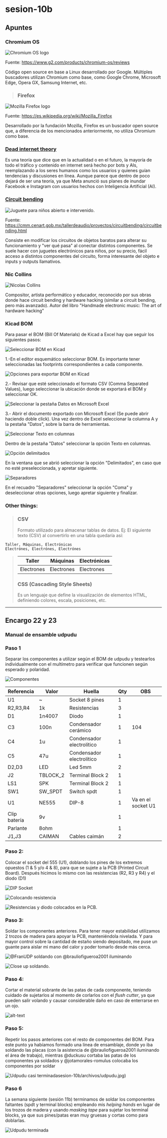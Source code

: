 # sesion-10b

## Apuntes

### Chromium OS

![Chromium OS logo](./archivos/chromium.jpg)

Fuente: <https://www.g2.com/products/chromium-os/reviews>

Código open source en base a Linux desarrollado por Google. Múltiples buscadores utilizan Chromium como base, como Google Chrome, Microsoft Edge, Opera GX, Samsung Internet, etc.

>### Firefox

![Mozilla Firefox logo](./archivos/Firefox.png)

Fuente: <https://es.wikipedia.org/wiki/Mozilla_Firefox>

Desarrollado por la fundación Mozilla, Firefox es un buscador open source que, a diferencia de los mencionados anteriormente, no utiliza Chromium como base.

### [Dead internet theory](https://youtu.be/apKw94iLaxc?si=ScbgQItfSVD5oG-y)

Es una teoría que dice que en la actualidad o en el futuro, la mayoría de todo el tráfico y contenido en internet será hecho por bots y AIs, reemplazando a los seres humanos como los usuarios y quienes guían tendencias y discusiones en línea.
Aunque parece que dentro de poco dejará de ser una teoría, ya que Meta anunció sus planes de inundar Facebook e Instagram con usuarios hechos con Inteligencia Artificial (AI).

### [Circuit bending](https://youtu.be/kJfTdD_5XyE?si=9yY0Lwey7DgLPbjp)

![Juguete para niños abierto e intervenido.](./archivos/circuitBending.jpg)

Fuente: <https://cmm.cenart.gob.mx/tallerdeaudio/proyectos/circuitbending/circuitbending.html>

Consiste en modificar los circuitos de objetos baratos para alterar su funcionamiento y "ver qué pasa" al conectar distintos componentes. Se suele hacer con juguetes electrónicos para niños, por su precio, fácil acceso a distintos componentes del circuito, forma interesante del objeto e inputs y outputs llamativos.

### Nic Collins

![Nicolas Collins](./archivos/collins.jpg)

Compositor, artista performático y educador, reconocido por sus obras donde hace circuit bending y hardware hacking (similar a circuit bending, pero más avanzado). Autor del libro "Handmade electronic music: The art of hardware hacking"

### Kicad BOM

Para pasar el BOM (Bill Of Materials) de Kicad a Excel hay que seguir los siguientes pasos:

![Seleccionar BOM en Kicad](./archivos/bom1.jpg)

1.-En el editor esquemático seleccionar BOM. Es importante tener seleccionadas las footprints correspondientes a cada componente.

![Opciones para exportar BOM en Kicad](./archivos/bom2.jpg)

2.- Revisar que esté seleccionado el formato CSV (Comma Separated Values), luego seleccionar la ubicación donde se exportará el BOM y seleccionar OK.

![Seleccionar la pestaña Datos en Microsoft Excel](./archivos/bom3.jpg)

3.- Abrir el documento exportado con Microsoft Excel (Se puede abrir haciendo doble click). Una vez dentro de Excel seleccionar la columna A y la pestaña "Datos", sobre la barra de herramientas.

![Seleccionar Texto en columnas](./archivos/bom5.jpg)

Dentro de la pestaña "Datos" seleccionar la opción Texto en columnas.

![Opción delimitados](./archivos/bom5.jpg)

En la ventana que se abrió seleccionar la opción "Delimitados", en caso que no esté preseleccionada, y apretar siguiente.

![Separadores](./archivos/bom6.jpg)

En el recuadro "Separadores" seleccionar la opción "Coma" y deseleccionar otras opciones, luego apretar siguiente y finalizar.

### Other things: <!-- Things to organize + random stuff -->
>
> ### CSV
>
> Formato utilizado para almacenar tablas de datos.
> Ej: El siguiente texto (CSV) al convertirlo en una tabla quedaría así:

```csv
Taller, Máquinas, Electrónicas
Electrónes, Electrónes, Electrónes
```

> |Taller |Máquinas |Electrónicas |
> |--|--|--|
> |Electrones |Electrones |Electrones |
>
>
> ### CSS (Cascading Style Sheets)
>
> Es un lenguaje que define la visualización de elementos HTML, definiendo colores, escala, posiciones, etc.
>
-----------------------------------------------------------------------------------------------------------

## Encargo 22 y 23 <!-- 22: escribir manual con pasos a seguir, receta, de los pasos que siguieron para ensamblar la PCB. incluir aciertos y errores, aprendizajes y consejos. 23: complementar encargo 22 con fotos explicativas de los materiales usados, de los pasos, etc.-->

### Manual de ensamble udpudu

### Paso 1

Separar los componentes a utilizar según el BOM de udpudu y testearlos individualmente con el multímetro para verificar que funcionen según esperado y polaridad.

![Componentes](./../../13-jotamorales-romulus/sesion-10b/archivos/componentes.jpg)

|Referencia  |Valor   |Huella                   |Qty|OBS               |
|------------|--------|-------------------------|---|------------------|
|U1          |~       |Socket 8 pines           |1  |                  |
|R2,R3,R4    |1k      |Resistencias             |3  |                  |
|D1          |1n4007  |Diodo                    |1  |                  |
|C3          |100n    |Condensador cerámico     |1  |104               |
|C4          |1u      |Condensador electrolítico|1  |                  |
|C5          |47u     |Condensador electrolítico|1  |                  |
|D2,D3       |LED     |Led 5mm                  |2  |                  |
|J2          |TBLOCK_2|Terminal Block 2         |1  |                  |
|LS1         |SPK     |Terminal Block 2         |1  |                  |
|SW1         |SW_SPDT |Switch spdt              |1  |                  |
|U1          |NE555   |DIP-8                    |1  |Va en el socket U1|
|Clip batería|9v      |                         |1  |                  |
|Parlante    |8ohm    |                         |1  |                  |
|J1,J3       |CAIMAN  |Cables caimán            |2  |                  |

### Paso 2: <!-- socket -->

Colocar el socket del 555 (U1), doblando los pines de los extremos opuestos (1 & 5 y/o 4 & 8), para que se sujete a la PCB (Printed Circuit Board). Después hicimos lo mismo con las resistencias (R2, R3 y R4) y el diodo (D1)

![DIP Socket](./../../13-jotamorales-romulus/sesion-10b/archivos/1.png)

![Colocando resistencia](./../../13-jotamorales-romulus/sesion-10b/archivos/resistencia.png)

![Resistencias y diodo colocados en la PCB.](./../../13-jotamorales-romulus/sesion-10b/archivos/2.png)

### Paso 3: <!-- soldando -->  

Soldar los componentes anteriores. Para tener mayor estabilidad utilizamos 2 trozos de madera para apoyar la PCB, manteniéndola nivelada. Y para mayor control sobre la cantidad de estaño siendo depositado, me puse un guante para aislar mi mano del calor y poder tomarlo desde más cerca.

![@FranUDP soldando con @brauliofigueroa2001 iluminando](./../../13-jotamorales-romulus/sesion-10b/archivos/4.png)

![Close up soldando.](./../../13-jotamorales-romulus/sesion-10b/archivos/5.png)

### Paso 4: <!-- flush cutter -->  

Cortar el material sobrante de las patas de cada componente, teniendo cuidado de sujetarlos al momento de corlarlos con el *flush cutter*, ya que pueden salir volando y causar considerable daño en caso de enterrarse en un ojo.

![alt-text](./../../13-jotamorales-romulus/sesion-10b/archivos/6.png)

### Paso 5: <!-- assembly line -->  

Repetir los pasos anteriores con el resto de componentes del BOM.  Para este punto ya habíamos formado una linea de ensamblaje, donde yo iba soldando las placas (con la asistencia de @brauliofigueroa2001 iluminando el área de trabajo), mientras @duckusu cortaba las patas de los componentes ya soldados y @jotamorales-romulus colocaba los componentes por soldar  

![Udpudu casi terminada](./../../13-jotamorales-romulus/)sesion-10b/archivos/udpudu.jpg)

### Paso 6  

La semana siguiente (sesión 11b) terminamos de soldar los componentes faltantes (spdt y terminal blocks) empleando mis *helping hands* en lugar de los trozos de madera y usando *masking tape* para sujetar los terminal blocks, ya que sus pines/patas eran muy gruesas y cortas como para doblarlas.

![Udpudu terminada](./archivos/finished.jpg)
